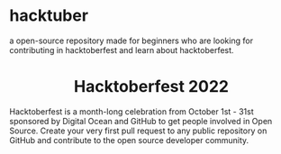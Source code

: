 # hacktuber
a open-source repository made for beginners who are looking for contributing in hacktoberfest and learn about hacktoberfest.

<h1 align="center">Hacktoberfest 2022</h1>
Hacktoberfest is a month-long celebration from October 1st - 31st sponsored by Digital Ocean and GitHub to get people involved in Open Source. Create your very first pull request to any public repository on GitHub and contribute to the open source developer community.
